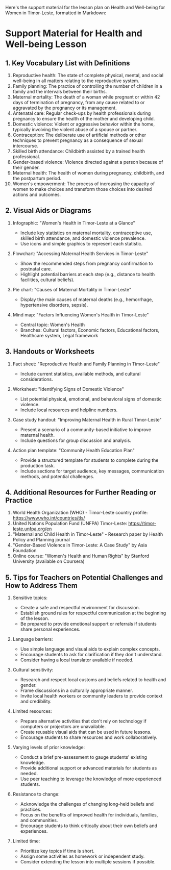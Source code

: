 Here's the support material for the lesson plan on Health and Well-being for Women in Timor-Leste, formatted in Markdown:

# Support Material for Health and Well-being Lesson

## 1. Key Vocabulary List with Definitions

1. Reproductive health: The state of complete physical, mental, and social well-being in all matters relating to the reproductive system.
2. Family planning: The practice of controlling the number of children in a family and the intervals between their births.
3. Maternal mortality: The death of a woman while pregnant or within 42 days of termination of pregnancy, from any cause related to or aggravated by the pregnancy or its management.
4. Antenatal care: Regular check-ups by health professionals during pregnancy to ensure the health of the mother and developing child.
5. Domestic violence: Violent or aggressive behavior within the home, typically involving the violent abuse of a spouse or partner.
6. Contraception: The deliberate use of artificial methods or other techniques to prevent pregnancy as a consequence of sexual intercourse.
7. Skilled birth attendance: Childbirth assisted by a trained health professional.
8. Gender-based violence: Violence directed against a person because of their gender.
9. Maternal health: The health of women during pregnancy, childbirth, and the postpartum period.
10. Women's empowerment: The process of increasing the capacity of women to make choices and transform those choices into desired actions and outcomes.

## 2. Visual Aids or Diagrams

1. Infographic: "Women's Health in Timor-Leste at a Glance"
   - Include key statistics on maternal mortality, contraceptive use, skilled birth attendance, and domestic violence prevalence.
   - Use icons and simple graphics to represent each statistic.

2. Flowchart: "Accessing Maternal Health Services in Timor-Leste"
   - Show the recommended steps from pregnancy confirmation to postnatal care.
   - Highlight potential barriers at each step (e.g., distance to health facilities, cultural beliefs).

3. Pie chart: "Causes of Maternal Mortality in Timor-Leste"
   - Display the main causes of maternal deaths (e.g., hemorrhage, hypertensive disorders, sepsis).

4. Mind map: "Factors Influencing Women's Health in Timor-Leste"
   - Central topic: Women's Health
   - Branches: Cultural factors, Economic factors, Educational factors, Healthcare system, Legal framework

## 3. Handouts or Worksheets

1. Fact sheet: "Reproductive Health and Family Planning in Timor-Leste"
   - Include current statistics, available methods, and cultural considerations.

2. Worksheet: "Identifying Signs of Domestic Violence"
   - List potential physical, emotional, and behavioral signs of domestic violence.
   - Include local resources and helpline numbers.

3. Case study handout: "Improving Maternal Health in Rural Timor-Leste"
   - Present a scenario of a community-based initiative to improve maternal health.
   - Include questions for group discussion and analysis.

4. Action plan template: "Community Health Education Plan"
   - Provide a structured template for students to complete during the production task.
   - Include sections for target audience, key messages, communication methods, and potential challenges.

## 4. Additional Resources for Further Reading or Practice

1. World Health Organization (WHO) - Timor-Leste country profile: https://www.who.int/countries/tls/
2. United Nations Population Fund (UNFPA) Timor-Leste: https://timor-leste.unfpa.org/en
3. "Maternal and Child Health in Timor-Leste" - Research paper by Health Policy and Planning journal
4. "Gender-Based Violence in Timor-Leste: A Case Study" by Asia Foundation
5. Online course: "Women's Health and Human Rights" by Stanford University (available on Coursera)

## 5. Tips for Teachers on Potential Challenges and How to Address Them

1. Sensitive topics:
   - Create a safe and respectful environment for discussion.
   - Establish ground rules for respectful communication at the beginning of the lesson.
   - Be prepared to provide emotional support or referrals if students share personal experiences.

2. Language barriers:
   - Use simple language and visual aids to explain complex concepts.
   - Encourage students to ask for clarification if they don't understand.
   - Consider having a local translator available if needed.

3. Cultural sensitivity:
   - Research and respect local customs and beliefs related to health and gender.
   - Frame discussions in a culturally appropriate manner.
   - Invite local health workers or community leaders to provide context and credibility.

4. Limited resources:
   - Prepare alternative activities that don't rely on technology if computers or projectors are unavailable.
   - Create reusable visual aids that can be used in future lessons.
   - Encourage students to share resources and work collaboratively.

5. Varying levels of prior knowledge:
   - Conduct a brief pre-assessment to gauge students' existing knowledge.
   - Provide additional support or advanced materials for students as needed.
   - Use peer teaching to leverage the knowledge of more experienced students.

6. Resistance to change:
   - Acknowledge the challenges of changing long-held beliefs and practices.
   - Focus on the benefits of improved health for individuals, families, and communities.
   - Encourage students to think critically about their own beliefs and experiences.

7. Limited time:
   - Prioritize key topics if time is short.
   - Assign some activities as homework or independent study.
   - Consider extending the lesson into multiple sessions if possible.